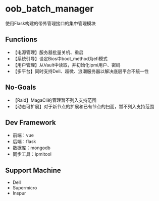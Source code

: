 # oob_batch_manager

使用Flask构建的带外管理接口的集中管理模块

## Functions

- 【电源管理】服务器批量关机、重启
- 【系统引导】设定Bios中boot_method为efi模式
- 【用户管理】从Vault中读取，并初始化ipmi用户、密码
- 【多平台】同时支持Dell、超微、浪潮服务器以解决底层平台不统一性

## No-Goals

- 【Raid】MagaCli的管理暂不列入支持范围
- 【动态可扩展】对于新节点的扩展和已有节点的扫面，暂不列入支持范围

## Dev Framework

- 前端：vue
- 后端：flask
- 数据库：mongodb
- 同步工具：ipmitool

## Support Machine

- Dell
- Supermicro
- Inspur
